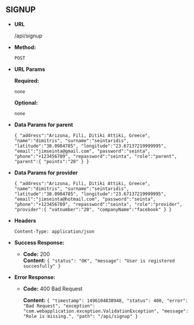 **SIGNUP**
----

* **URL**

  /api/signup

* **Method:**

  `POST`

*  **URL Params**

   **Required:**

   `none`

   **Optional:**

   `none`

* **Data Params for parent**

  `{
"address":"Arizona, Fili, Ditiki Attiki, Greece",
"name":"dimitris",
"surname":"seintaridis",
"latitude":"38.0984785",
"longitude":"23.67137219999995",
"email":"jimseinta@gmail.com",
"password":"seinta",
"phone":"+123456789",
"repassword":"seinta",
"role":"parent",
"parent":{
	       "points":"20"
        }
}`

* **Data Params for provider**

  `{
"address":"Arizona, Fili, Ditiki Attiki, Greece",
"name":"dimitris",
"surname":"seintaridis",
"latitude":"38.0984785",
"longitude":"23.67137219999995",
"email":"jimseinta@hotmail.com",
"password":"seinta",
"phone":"+123456789",
"repassword":"seinta",
"role":"provider",
"provider":{
	       "vatnumber":"20",
	       "companyName":"facebook"
        }
}`

* **Headers**

    `Content-Type: application/json`


* **Success Response:**

  * **Code:** 200 <br />
    **Content:** `{
                    "status": "OK",
                    "message": "User is registered succesfully"
                  }`

* **Error Response:**

  * **Code:** 400 Bad Request

    **Content:** `{
                    "timestamp": 1496104838948,
                    "status": 400,
                    "error": "Bad Request",
                    "exception": "com.webapplication.exception.ValidationException",
                    "message": "Role is missing.",
                    "path": "/api/signup"
                    }`

  
